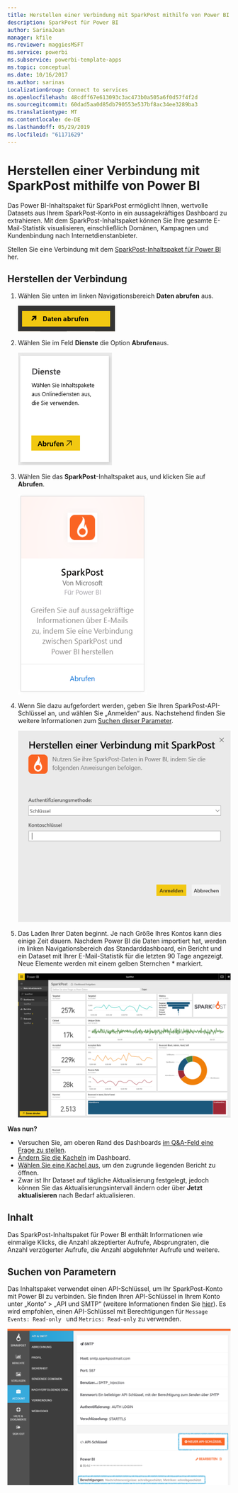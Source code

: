 ```yaml
---
title: Herstellen einer Verbindung mit SparkPost mithilfe von Power BI
description: SparkPost für Power BI
author: SarinaJoan
manager: kfile
ms.reviewer: maggiesMSFT
ms.service: powerbi
ms.subservice: powerbi-template-apps
ms.topic: conceptual
ms.date: 10/16/2017
ms.author: sarinas
LocalizationGroup: Connect to services
ms.openlocfilehash: 48cdff67e613093c3ac473b0a505a6f0d57f4f2d
ms.sourcegitcommit: 60dad5aa0d85db790553e537bf8ac34ee3289ba3
ms.translationtype: MT
ms.contentlocale: de-DE
ms.lasthandoff: 05/29/2019
ms.locfileid: "61171629"
---
```

# <a name="connect-to-sparkpost-with-power-bi"></a>Herstellen einer Verbindung mit SparkPost mithilfe von Power BI
Das Power BI-Inhaltspaket für SparkPost ermöglicht Ihnen, wertvolle Datasets aus Ihrem SparkPost-Konto in ein aussagekräftiges Dashboard zu extrahieren. Mit dem SparkPost-Inhaltspaket können Sie Ihre gesamte E-Mail-Statistik visualisieren, einschließlich Domänen, Kampagnen und Kundenbindung nach Internetdienstanbieter.

Stellen Sie eine Verbindung mit dem [SparkPost-Inhaltspaket für Power BI](https://app.powerbi.com/getdata/services/spark-post) her.

## <a name="how-to-connect"></a>Herstellen der Verbindung
1. Wählen Sie unten im linken Navigationsbereich **Daten abrufen** aus.
   
   ![](media/service-connect-to-sparkpost/getdata.png)
2. Wählen Sie im Feld **Dienste** die Option **Abrufen**aus.
   
   ![](media/service-connect-to-sparkpost/services.png)
3. Wählen Sie das **SparkPost**-Inhaltspaket aus, und klicken Sie auf **Abrufen**. 
   
   ![](media/service-connect-to-sparkpost/sparkpost.png)
4. Wenn Sie dazu aufgefordert werden, geben Sie Ihren SparkPost-API-Schlüssel an, und wählen Sie „Anmelden“ aus. Nachstehend finden Sie weitere Informationen zum [Suchen dieser Parameter](#FindingParams).
   
   ![](media/service-connect-to-sparkpost/creds.png)
5. Das Laden Ihrer Daten beginnt. Je nach Größe Ihres Kontos kann dies einige Zeit dauern. Nachdem Power BI die Daten importiert hat, werden im linken Navigationsbereich das Standarddashboard, ein Bericht und ein Dataset mit Ihrer E-Mail-Statistik für die letzten 90 Tage angezeigt. Neue Elemente werden mit einem gelben Sternchen \* markiert.
   
   ![](media/service-connect-to-sparkpost/dashboard.png)

**Was nun?**

* Versuchen Sie, am oberen Rand des Dashboards [im Q&A-Feld eine Frage zu stellen](consumer/end-user-q-and-a.md).
* [Ändern Sie die Kacheln](service-dashboard-edit-tile.md) im Dashboard.
* [Wählen Sie eine Kachel aus](consumer/end-user-tiles.md), um den zugrunde liegenden Bericht zu öffnen.
* Zwar ist Ihr Dataset auf tägliche Aktualisierung festgelegt, jedoch können Sie das Aktualisierungsintervall ändern oder über **Jetzt aktualisieren** nach Bedarf aktualisieren.

## <a name="whats-included"></a>Inhalt
Das SparkPost-Inhaltspaket für Power BI enthält Informationen wie einmalige Klicks, die Anzahl akzeptierter Aufrufe, Absprungraten, die Anzahl verzögerter Aufrufe, die Anzahl abgelehnter Aufrufe und weitere.

<a name="FindingParams"></a>

## <a name="finding-parameters"></a>Suchen von Parametern
Das Inhaltspaket verwendet einen API-Schlüssel, um Ihr SparkPost-Konto mit Power BI zu verbinden. Sie finden Ihren API-Schlüssel in Ihrem Konto unter „Konto“ \> „API und SMTP“ (weitere Informationen finden Sie [hier](https://support.sparkpost.com/customer/portal/articles/1933377-create-api-keys)). Es wird empfohlen, einen API-Schlüssel mit Berechtigungen für `Message Events: Read-only ` und `Metrics: Read-only` zu verwenden.

![](media/service-connect-to-sparkpost/sparkpost1.png)

